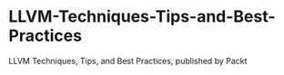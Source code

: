 # LLVM-Techniques-Tips-and-Best-Practices
LLVM Techniques, Tips, and Best Practices, published by Packt
